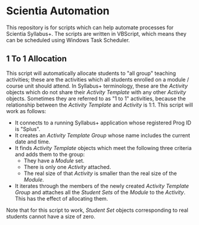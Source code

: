 # Scientia Automation

This repository is for scripts which can help automate processes for Scientia Syllabus+. The scripts are written in VBScript, which means they can be scheduled using Windows Task Scheduler. 


## 1 To 1 Allocation
This script will automatically allocate students to "all group" teaching activities; these are the activities which all students enrolled on a module / course unit should attend.
In Syllabus+ terminology, these are the _Activity_ objects which do not share their _Activity Template_ with any other _Activity_ objects. Sometimes they are referred to as "1 to 1" activities, because the relationship between the _Activity Template_ and _Activity_ is 1:1.
This script will work as follows:
- It connects to a running Syllabus+ application whose registered Prog ID is "Splus".
- It creates an _Activity Template Group_ whose name includes the current date and time.
- It finds _Activity Template_ objects which meet the following three criteria and adds them to the group:
    - They have a _Module_ set.
    - There is only one _Activity_ attached.
    - The real size of that _Activity_ is smaller than the real size of the _Module_.
- It iterates through the members of the newly created _Activity Template Group_ and attaches all the _Student Sets_ of the _Module_ to the _Activity_. This has the effect of allocating them.

Note that for this script to work, _Student Set_ objects corresponding to real students cannot have a size of zero.

